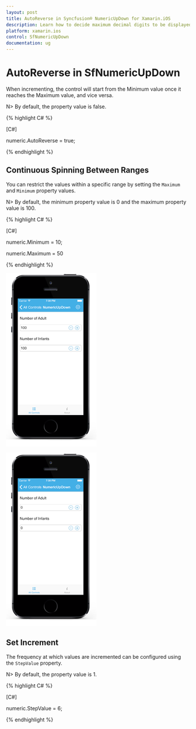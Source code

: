 ```yaml
---
layout: post
title: AutoReverse in Syncfusion® NumericUpDown for Xamarin.iOS
description: Learn how to decide maximum decimal digits to be displayed, nullable value support, autoreverse, setting range and configuring step value in SfNumericUpDown
platform: xamarin.ios
control: SfNumericUpDown
documentation: ug
---
```

# AutoReverse in SfNumericUpDown

When incrementing, the control will start from the Minimum value once it reaches the Maximum value, and vice versa.

N> By default, the property value is false.

{% highlight C# %}

[C#]

numeric.AutoReverse = true;

{% endhighlight %}

## Continuous Spinning Between Ranges

You can restrict the values within a specific range by setting the `Maximum` and `Minimum` property values.

N> By default, the minimum property value is 0 and the maximum property value is 100.

{% highlight C# %}

[C#]

numeric.Minimum = 10;

numeric.Maximum = 50

{% endhighlight %}

![Display the SfNumericUpDown with maximum range](images/maximum.png)

![Display the SfNumericUpDown with minimum range](images/minimum.png)

## Set Increment

The frequency at which values are incremented can be configured using the `StepValue` property.

N> By default, the property value is 1.

{% highlight C# %}

[C#]

numeric.StepValue = 6;

{% endhighlight %}
